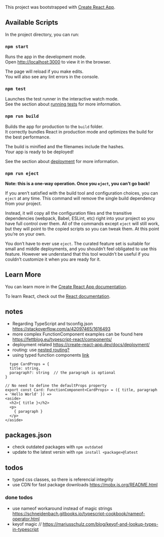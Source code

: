 This project was bootstrapped with [Create React App](https://github.com/facebook/create-react-app).

## Available Scripts

In the project directory, you can run:

### `npm start`

Runs the app in the development mode.<br />
Open [http://localhost:3000](http://localhost:3000) to view it in the browser.

The page will reload if you make edits.<br />
You will also see any lint errors in the console.

### `npm test`

Launches the test runner in the interactive watch mode.<br />
See the section about [running tests](https://facebook.github.io/create-react-app/docs/running-tests) for more information.

### `npm run build`

Builds the app for production to the `build` folder.<br />
It correctly bundles React in production mode and optimizes the build for the best performance.

The build is minified and the filenames include the hashes.<br />
Your app is ready to be deployed!

See the section about [deployment](https://facebook.github.io/create-react-app/docs/deployment) for more information.

### `npm run eject`

**Note: this is a one-way operation. Once you `eject`, you can’t go back!**

If you aren’t satisfied with the build tool and configuration choices, you can `eject` at any time. This command will remove the single build dependency from your project.

Instead, it will copy all the configuration files and the transitive dependencies (webpack, Babel, ESLint, etc) right into your project so you have full control over them. All of the commands except `eject` will still work, but they will point to the copied scripts so you can tweak them. At this point you’re on your own.

You don’t have to ever use `eject`. The curated feature set is suitable for small and middle deployments, and you shouldn’t feel obligated to use this feature. However we understand that this tool wouldn’t be useful if you couldn’t customize it when you are ready for it.

## Learn More

You can learn more in the [Create React App documentation](https://facebook.github.io/create-react-app/docs/getting-started).

To learn React, check out the [React documentation](https://reactjs.org/).

## notes

-   Regarding TypeScript and tsconfig.json https://stackoverflow.com/a/42097465/1616493
-   more complex FunctionComponent examples can be found here https://fettblog.eu/typescript-react/components/
-   deployment related https://create-react-app.dev/docs/deployment/
-   routing: use [nested routing?](https://reacttraining.com/react-router/web/guides/quick-start/2nd-example-nested-routing)
-   using typed function components [link](https://fettblog.eu/typescript-react/components/)

```
  type CardProps = {
  title: string,
  paragraph?: string  // the paragraph is optional
}

// No need to define the defaultProps property
export const Card: FunctionComponent<CardProps> = ({ title, paragraph = 'Hello World' }) =>
<aside>
  <h2>{ title }</h2>
  <p>
    { paragraph }
  </p>
</aside>

```

## packages.json

-   check outdated packages with `npm outdated`
-   update to the latest versin with `npm install <package>@latest`

## todos

-   typed css classes, so there is referencial integrity
-   use CDN for fast package downloads https://mobx.js.org/README.html

### done todos

-   use nameof workaround instead of magic strings https://schneidenbach.gitbooks.io/typescript-cookbook/nameof-operator.html
-   keyof magic // https://mariusschulz.com/blog/keyof-and-lookup-types-in-typescript
